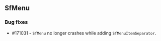 ## SfMenu

### Bug fixes

* \#171031 - `SfMenu` no longer crashes while adding `SfMenuItemSeparator`.